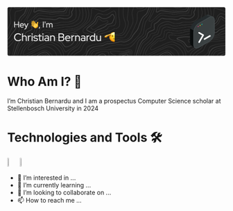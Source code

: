 ![banner](https://github.com/cbernardu/cbernardu/blob/main/assets/github-header-image.png)
# Who Am I? 🤔
I’m Christian Bernardu and I am a prospectus Computer Science scholar at Stellenbosch University in 2024

# Technologies and Tools 🛠️
<img src="https://github.com/cbernardu/cbernardu/assets/144592185/8f26fe4d-1a55-4cd6-88b1-7f4570156ad4" width="5%" height="5%">
<img src="[https://github.com/cbernardu/cbernardu/assets/144592185/0b7158e3-8491-4deb-af33-752e25e8b17f](https://github.com/cbernardu/cbernardu/assets/144592185/6f635007-4e93-4480-8d08-62dd03fae734)" width="5%" height="5%">

- 👀 I’m interested in ...
- 🌱 I’m currently learning ...
- 💞️ I’m looking to collaborate on ...
- 📫 How to reach me ...

<!---
cbernardu/cbernardu is a ✨ special ✨ repository because its `README.md` (this file) appears on your GitHub profile.
You can click the Preview link to take a look at your changes.
--->
